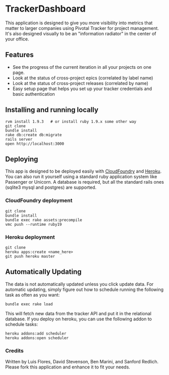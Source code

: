 TrackerDashboard
================

This application is designed to give you more visibility into metrics that matter to
larger companies using Pivotal Tracker for project management.  It's also designed visually
to be an "information radiator" in the center of your office.

Features
--------
* See the progress of the current iteration in all your projects on one page.
* Look at the status of cross-project epics (correlated by label name)
* Look at the status of cross-project releases (correlated by name)
* Easy setup page that helps you set up your tracker credentials and basic authentication

Installing and running locally
------------------------------
	rvm install 1.9.3   # or install ruby 1.9.x some other way
	git clone
	bundle install
	rake db:create db:migrate
	rails server
	open http://localhost:3000

Deploying
---------

This app is designed to be deployed easily with [CloudFoundry](http://www.cloudfoundry.com>) and [Heroku](http://heroku.com>).
You can also run it yourself using a standard ruby application system like Passenger or Unicorn.
A database is required, but all the standard rails ones (sqlite3 mysql and postgres) are supported.

### CloudFoundry deployment

	git clone
	bundle install
	bundle exec rake assets:precompile
	vmc push --runtime ruby19

### Heroku deployment

	git clone
	heroku apps:create <name_here>
	git push heroku master

Automatically Updating
----------------------

The data is not automatically updated unless you click update data.  For automatic updating,
simply figure out how to schedule running the following task as often as you want:

	bundle exec rake load

This will fetch new data from the tracker API and put it in the relational database. If you
deploy on heroku, you can use the following addon to schedule tasks:

	heroku addons:add scheduler
	heroku addons:open scheduler

### Credits
Written by Luis Flores, David Stevenson, Ben Marini, and Sanford Redlich.
Please fork this application and enhance it to fit your needs.